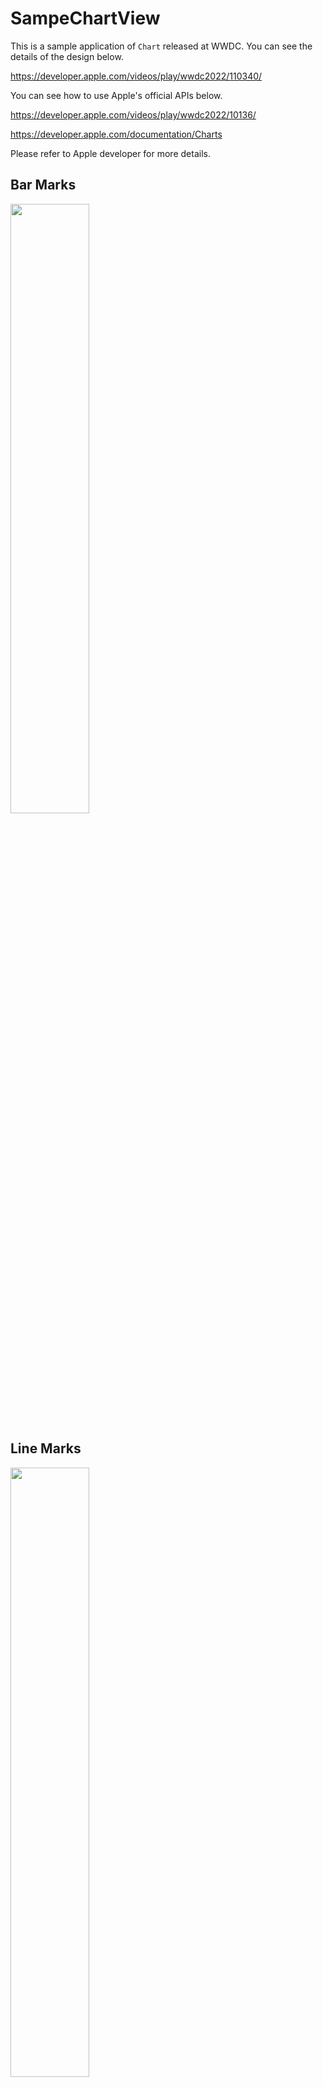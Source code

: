 # SampeChartView

This is a sample application of `Chart` released at WWDC.
You can see the details of the design below.

https://developer.apple.com/videos/play/wwdc2022/110340/

You can see how to use Apple's official APIs below.

https://developer.apple.com/videos/play/wwdc2022/10136/

https://developer.apple.com/documentation/Charts

Please refer to Apple developer for more details.

## Bar Marks

<img src="https://user-images.githubusercontent.com/5553852/175818175-e7dd271e-9cdd-4be2-81b2-95ada7a84efb.png" height="50%" width="50%">


## Line Marks

<img src="https://user-images.githubusercontent.com/5553852/175818239-375730ee-74d9-440a-ad0e-4de3db14ad1c.png" width="50%" height="50%">

## Point Marks

<img src="https://user-images.githubusercontent.com/5553852/175818266-aa6c4ee5-7829-434d-a242-98eeaf6f8a29.png" width="50%" height="50%">

## Area Marks

<img src="https://user-images.githubusercontent.com/5553852/175818295-c8a4296e-c163-4937-8399-8e52c468d499.png" width="50%" height="50%">

